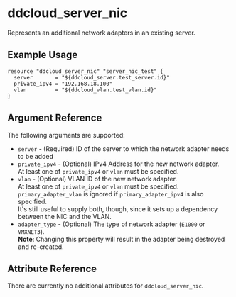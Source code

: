 # ddcloud\_server\_nic

Represents an additional network adapters in an existing server.

## Example Usage

```
resource "ddcloud_server_nic" "server_nic_test" {
  server       = "${ddcloud_server.test_server.id}"
  private_ipv4 = "192.168.18.100"
  vlan         = "${ddcloud_vlan.test_vlan.id}"
}
```

## Argument Reference

The following arguments are supported:

* `server` - (Required) ID of the server to which the network adapter needs to be added
* `private_ipv4` - (Optional) IPv4 Address for the new network adapter.  
At least one of `private_ipv4` or `vlan` must be specified.
* `vlan` - (Optional) VLAN ID of the new network adapter.  
At least one of `private_ipv4` or `vlan` must be specified.  
`primary_adapter_vlan` is ignored if `primary_adapter_ipv4` is also specified.  
It's still useful to supply both, though, since it sets up a dependency between the NIC and the VLAN.
* `adapter_type` - (Optional) The type of network adapter (`E1000` or `VMXNET3`).  
**Note**: Changing this property will result in the adapter being destroyed and re-created.

## Attribute Reference

There are currently no additional attributes for `ddcloud_server_nic`.

